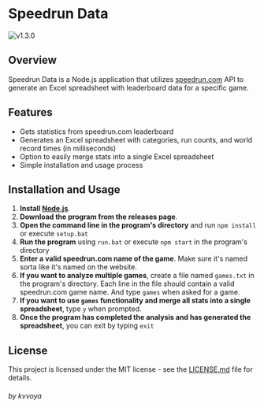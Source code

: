 # Speedrun Data

![v1.3.0](https://img.shields.io/badge/version-1.3.0-8A2BE2)

## Overview

Speedrun Data is a Node.js application that utilizes [speedrun.com](https://speedrun.com) API to generate an Excel spreadsheet with leaderboard data for a specific game.

## Features

- Gets statistics from speedrun.com leaderboard
- Generates an Excel spreadsheet with categories, run counts, and world record times (in milliseconds)
- Option to easily merge stats into a single Excel spreadsheet
- Simple installation and usage process

## Installation and Usage

1. **Install [Node.js](https://nodejs.org)**.
2. **Download the program from the releases page**.
3. **Open the command line in the program's directory** and run `npm install` or execute `setup.bat`
4. **Run the program** using `run.bat` or execute `npm start` in the program's directory
5. **Enter a valid speedrun.com name of the game**. Make sure it's named sorta like it's named on the website.
6. **If you want to analyze multiple games**, create a file named `games.txt` in the program's directory. Each line in the file should contain a valid speedrun.com game name. And type `games` when asked for a game.
7. **If you want to use `games` functionality and merge all stats into a single spreadsheet**, type `y` when prompted.
8. **Once the program has completed the analysis and has generated the spreadsheet**, you can exit by typing `exit`

## License

This project is licensed under the MIT license - see the [LICENSE.md](LICENSE.md) file for details.

###### by kvvoya

